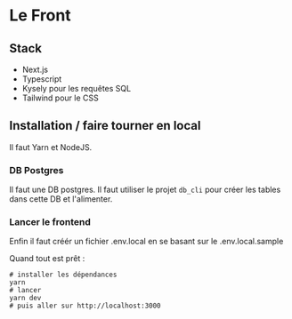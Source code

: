 # Le Front

## Stack

- Next.js
- Typescript
- Kysely pour les requêtes SQL
- Tailwind pour le CSS

## Installation / faire tourner en local

Il faut Yarn et NodeJS.

### DB Postgres

Il faut une DB postgres.
Il faut utiliser le projet `db_cli` pour créer les tables dans cette DB et l'alimenter.

### Lancer le frontend

Enfin il faut créér un fichier .env.local en se basant sur le .env.local.sample

Quand tout est prêt :

    # installer les dépendances
    yarn
    # lancer
    yarn dev
    # puis aller sur http://localhost:3000
